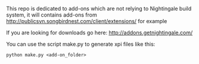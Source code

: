 This repo is dedicated to add-ons which are not relying to Nightingale build system, it will contains add-ons from http://publicsvn.songbirdnest.com/client/extensions/ for example

If you are looking for downloads go here: http://addons.getnightingale.com/

You can use the script make.py to generate xpi files like this:
```shell
python make.py <add-on_folder>
````


